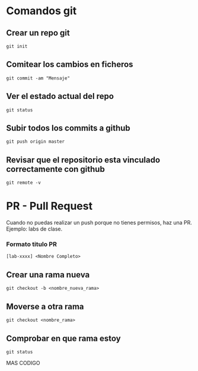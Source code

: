 # Comandos git

## Crear un repo git    
    git init
## Comitear los cambios en ficheros
    git commit -am "Mensaje"
## Ver el estado actual del repo
    git status
## Subir todos los commits a github
    git push origin master
## Revisar que el repositorio esta vinculado correctamente con github
    git remote -v

# PR - Pull Request

Cuando no puedas realizar un push porque no tienes permisos, haz una PR.
Ejemplo: labs de clase.

### Formato titulo PR
`[lab-xxxx] <Nombre Completo>`


## Crear una rama nueva
    git checkout -b <nombre_nueva_rama>

## Moverse a otra rama 
    git checkout <nombre_rama>

## Comprobar en que rama estoy
    git status


MAS CODIGO

